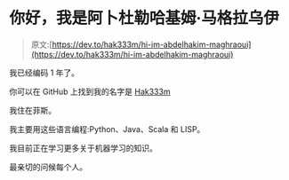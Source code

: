 # 你好，我是阿卜杜勒哈基姆·马格拉乌伊

> 原文:[https://dev.to/hak333m/hi-im-abdelhakim-maghraoui](https://dev.to/hak333m/hi-im-abdelhakim-maghraoui)

我已经编码 1 年了。

你可以在 GitHub 上找到我的名字是 [Hak333m](https://github.com/Hak333m)

我住在菲斯。

我主要用这些语言编程:Python、Java、Scala 和 LISP。

我目前正在学习更多关于机器学习的知识。

最亲切的问候每个人。